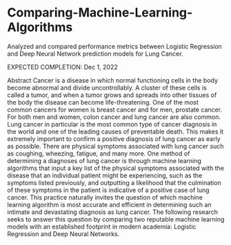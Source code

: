 # Comparing-Machine-Learning-Algorithms
Analyzed and compared performance metrics between Logistic Regression and Deep Neural Network prediction models for Lung Cancer.

EXPECTED COMPLETION: Dec 1, 2022

Abstract
Cancer is a disease in which normal functioning cells in the body become abnormal and divide uncontrollably. A cluster of these cells is called a tumor, and when a tumor grows and spreads into other tissues of the body the disease can become life-threatening. One of the most common cancers for women is breast cancer and for men, prostate cancer. For both men and women, colon cancer and lung cancer are also common. Lung cancer in particular is the most common type of cancer diagnosis in the world and one of the leading causes of preventable death. This makes it extremely important to confirm a positive diagnosis of lung cancer as early as possible. There are physical symptoms associated with lung cancer such as coughing, wheezing, fatigue, and many more. One method of determining a diagnoses of lung cancer is through machine learning algorithms that input a key list of the physical symptoms associated with the disease that an individual patient might be experiencing, such as the symptoms listed previously, and outputting a likelihood that the culmination of these symptoms in the patient is indicative of a positive case of lung cancer. This practice naturally invites the question of which machine learning algorithm is most accurate and efficient in determining such an intimate and devastating diagnosis as lung cancer. The following research seeks to answer this question by comparing two reputable machine learning models with an established footprint in modern academia: Logistic Regression and Deep Neural Networks.
